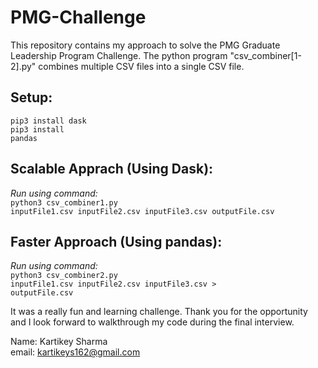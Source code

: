 # PMG-Challenge

This repository contains my approach to solve the PMG Graduate Leadership Program Challenge. The python program "csv_combiner[1-2].py" combines multiple CSV files into a single CSV file.

## Setup:

<code>pip3 install dask</code><br>
<code>pip3 install pandas</code>

## Scalable Apprach (Using Dask):
  
  *Run using command:*<br>
  <code>python3 csv_combiner1.py inputFile1.csv inputFile2.csv inputFile3.csv outputFile.csv</code>

## Faster Approach (Using pandas):

  *Run using command:*<br>
  <code>python3 csv_combiner2.py inputFile1.csv inputFile2.csv inputFile3.csv > outputFile.csv</code>
  
It was a really fun and learning challenge. Thank you for the opportunity and I look forward to walkthrough my code during the final interview.

Name: Kartikey Sharma<br>
email: kartikeys162@gmail.com


